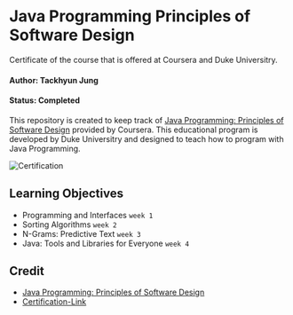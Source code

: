 # Java Programming Principles of Software Design

Certificate of the course that is offered at Coursera and Duke Universitry.

#### Author: Tackhyun Jung

#### Status: Completed

This repository is created to keep track of [Java Programming: Principles of Software Design](https://www.coursera.org/learn/java-programming-design-principles) provided by Coursera.
This educational program is developed by Duke Universitry and designed to teach how to program with Java Programming.

![Certification](https://user-images.githubusercontent.com/41291493/110099811-13512580-7de5-11eb-8825-5ec5cc45b497.png)

## Learning Objectives
* Programming and Interfaces `week 1`
* Sorting Algorithms `week 2`
* N-Grams: Predictive Text `week 3`
* Java: Tools and Libraries for Everyone `week 4`

## Credit
* [Java Programming: Principles of Software Design](https://www.coursera.org/learn/java-programming-design-principles) 
* [Certification-Link](https://www.coursera.org/account/accomplishments/verify/QDAXS8Y8VT9F)

